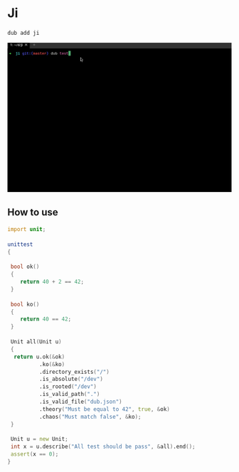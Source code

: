 # Ji

```bash
dub add ji
```

![ji-output](https://raw.githubusercontent.com/taishingi/ji/master/ji.gif)

## How to use

```d
import unit;

unittest
{

 bool ok()
 {
    return 40 + 2 == 42;
 }

 bool ko()
 {
    return 40 == 42;
 }

 Unit all(Unit u)
 {
  return u.ok(&ok)
          .ko(&ko)
          .directory_exists("/")
          .is_absolute("/dev")
          .is_rooted("/dev")
          .is_valid_path(".")
          .is_valid_file("dub.json")
          .theory("Must be equal to 42", true, &ok)
          .chaos("Must match false", &ko);
 }

 Unit u = new Unit;
 int x = u.describe("All test should be pass", &all).end();
 assert(x == 0);
}
```
